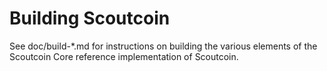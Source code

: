 Building Scoutcoin
================

See doc/build-*.md for instructions on building the various
elements of the Scoutcoin Core reference implementation of Scoutcoin.
